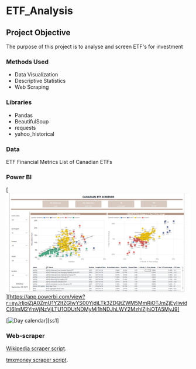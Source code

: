 # ETF_Analysis
## Project Objective
The purpose of this project is to analyse and screen ETF's for investment


### Methods Used
* Data Visualization
* Descriptive Statistics
* Web Scraping

### Libraries
* Pandas
* BeautifulSoup
* requests
* yahoo_historical

### Data
ETF Financial Metrics
List of Canadian ETFs


### Power BI
[![ETF_Analysis](https://github.com/emax4/ETF_Analysis/blob/master/Screener_sample.PNG "ETF_Analysis")][https://app.powerbi.com/view?r=eyJrIjoiZjA0ZmU1Y2ItZGIwYS00YjdiLTk3ZDQtZWM5MmRjOTJmZjEyIiwidCI6ImM2YmVjNzVjLTU1ODUtNDMyMi1hNDJhLWY2MzhlZjhiOTA5MyJ9]

[![Day calendar](http://i.imgur.com/uqmd4li.jpg "Day calendar")][ss1]


### Web-scraper
[Wikipedia scraper script](https://github.com/emax4/Web-scraping/blob/master/ETF_Canada.py).

[tmxmoney scraper script](https://github.com/emax4/Web-scraping/blob/master/tmxmoney_scraper.py).
